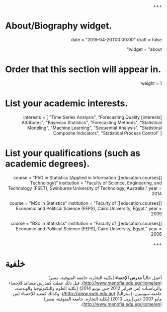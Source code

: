 +++
# About/Biography widget.

date = "2018-04-20T00:00:00"
draft = false

widget = "about"

# Order that this section will appear in.
weight = 1

# List your academic interests.
[interests]
  interests = [
    "Time Series Analysis",
    "Forecasting Quality Attributes",
    "Bayesian Statistics",
    "Forecasting Methods",
    "Statistical Modeling",
    "Machine Learning", 
    "Sequential Analysis", 
    "Statistical Composite Indicators",
    "Statistical Process Control"
  ]

# List your qualifications (such as academic degrees).
[[education.courses]]
  course = "PhD in Statistics [Applied in Information Technology]"
  institution = "Faculty of Science, Engineering, and Technology (FSET), Swinburne University of Technology, Australia."
  year = 2014

[[education.courses]]
  course = "MSc in Statistics"
  institution = "Faculty of Economic and Political Science (FEPS), Cairo University, Egypt."
  year = 2009

[[education.courses]]
  course = "BSc in Statistics"
  institution = "Faculty of Economic and Political Science (FEPS), Cairo University, Egypt."
  year = 2006
 
+++

<style>
p { 
  direction: rtl;
}
</style>



# خلفية

أعمل حالياً **مدرس الإحصاء**
[بكلية التجارة، جامعة المنوفية، مصر]
(http://www.menofia.edu.eg/Home/en).
 قبل ذلك عملت كمدرس مساعد للإحصاء والرياضيات (من فيراير 2012 حتي يونيو 2014)
[بكلية العلوم والتكنولوجيا والهندسة، جامعة سوينبرن، إستراليا]
(http://www.swin.edu.au/)،
 وكذلك كمعيد للإحصاء (من مايو 2007 حتي إبريل 2010) 
[بكلية التجارة، جامعة المنوفية، مصر]
(http://www.menofia.edu.eg/Home/en).

